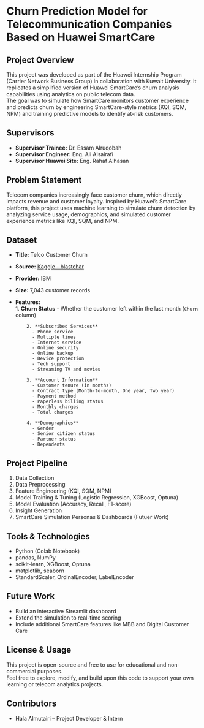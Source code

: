 # Churn Prediction Model for Telecommunication Companies Based on Huawei SmartCare

## Project Overview
This project was developed as part of the Huawei Internship Program (Carrier Network Business Group) in collaboration with Kuwait University. It replicates a simplified version of Huawei SmartCare’s churn analysis capabilities using analytics on public telecom data.  
The goal was to simulate how SmartCare monitors customer experience and predicts churn by engineering SmartCare-style metrics (KQI, SQM, NPM) and training predictive models to identify at-risk customers.

## Supervisors

- **Supervisor Trainee:** Dr. Essam Alruqobah  
- **Supervisor Engineer:** Eng. Ali Alsairafi  
- **Supervisor Huawei Site:** Eng. Rahaf Alhasan


## Problem Statement
Telecom companies increasingly face customer churn, which directly impacts revenue and customer loyalty. Inspired by Huawei’s SmartCare platform, this project uses machine learning to simulate churn detection by analyzing service usage, demographics, and simulated customer experience metrics like KQI, SQM, and NPM.


## Dataset
- **Title:** Telco Customer Churn  
- **Source:** [Kaggle - blastchar](https://www.kaggle.com/datasets/blastchar/telco-customer-churn)  
- **Provider:** IBM  
- **Size:** 7,043 customer records  
- **Features:**  
          1. **Churn Status**
            - Whether the customer left within the last month (`Churn` column)

          2. **Subscribed Services**
            - Phone service
            - Multiple lines
            - Internet service
            - Online security
            - Online backup
            - Device protection
            - Tech support
            - Streaming TV and movies

          3. **Account Information**
            - Customer tenure (in months)
            - Contract type (Month-to-month, One year, Two year)
            - Payment method
            - Paperless billing status
            - Monthly charges
            - Total charges

          4. **Demographics**
            - Gender
            - Senior citizen status
            - Partner status
            - Dependents

## Project Pipeline
1. Data Collection  
2. Data Preprocessing  
3. Feature Engineering (KQI, SQM, NPM)  
4. Model Training & Tuning (Logistic Regression, XGBoost, Optuna)  
5. Model Evaluation (Accuracy, Recall, F1-score)  
6. Insight Generation  
7. SmartCare Simulation Personas & Dashboards (Futuer Work)

## Tools & Technologies
- Python (Colab Notebook)  
- pandas, NumPy  
- scikit-learn, XGBoost, Optuna  
- matplotlib, seaborn  
- StandardScaler, OrdinalEncoder, LabelEncoder

## Future Work
- Build an interactive Streamlit dashboard  
- Extend the simulation to real-time scoring  
- Include additional SmartCare features like MBB and Digital Customer Care

## License & Usage
This project is open-source and free to use for educational and non-commercial purposes.  
Feel free to explore, modify, and build upon this code to support your own learning or telecom analytics projects.

## Contributors
- Hala Almutairi – Project Developer & Intern  
